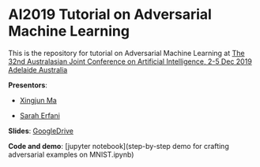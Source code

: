 # AI2019 Tutorial on Adversarial Machine Learning
This is the repository for tutorial on Adversarial Machine Learning at [The 32nd Australasian Joint Conference on Artificial Intelligence, 2-5 Dec 2019 Adelaide Australia](http://nugget.unisa.edu.au/AI2019/index.php#)

**Presentors**: 

* [Xingjun Ma](http://xingjunma.com/) 

* [Sarah Erfani](https://people.eng.unimelb.edu.au/smonazam/)

**Slides**: [GoogleDrive]()

**Code and demo**: [jupyter notebook](step-by-step demo for crafting adversarial examples on MNIST.ipynb)
